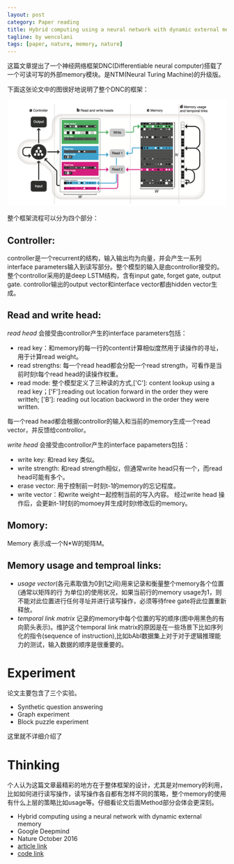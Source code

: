 ```yaml
---
layout: post
category: Paper reading
title: Hybrid computing using a neural network with dynamic external memory 
tagline: by wencolani
tags: [paper, nature, memory, nature]
---
```


这篇文章提出了一个神经网络框架DNC(Differentiable neural computer)搭载了一个可读可写的外部memory模块。是NTM(Neural Turing Machine)的升级版。

下面这张论文中的图很好地说明了整个DNC的框架：

![](/img/2017-10-12-structure.png)

整个框架流程可以分为四个部分：

##  Controller:
 controller是一个recurrent的结构，输入输出均为向量，并会产生一系列interface parameters输入到读写部分。整个模型的输入是由controllor接受的。
 整个controllor采用的是deep LSTM结构，含有input gate, forget gate, output gate. controllor输出的output vector和interface vector都由hidden vector生成。

##  Read and write head:
_read head_ 会接受由controllor产生的interface parameters包括：
* read key：和memory的每一行的content计算相似度然用于读操作的寻址，用于计算read weight。
* read strengths: 每一个read head都会分配一个read strength，可看作是当前时刻t每个read head的读操作权重。
* read mode: 整个模型定义了三种读的方式,['C']: content lookup using a read key；['F']:reading out location forward in the order they were writteh; ['B']: reading out location backword in the order they were written.

每一个read head都会根据controllor的输入和当前的memory生成一个read vector，并反馈给controllor。

_write head_ 会接受由controllor产生的interface papameters包括：
* write key: 和read key 类似。
* write strength: 和read strength相似，但通常write head只有一个，而read head可能有多个。
* erase vector: 用于控制前一时刻t-1的memory的忘记程度。
* write vector：和write weight一起控制当前的写入内容。
经过write head 操作后，会更新t-1时刻的momoey并生成时刻t修改后的memory。

## Momory:
Memory 表示成一个N\*W的矩阵M。

## Memory usage and temproal links:
* _usage vector_(各元素取值为0到1之间)用来记录和衡量整个memory各个位置(通常以矩阵的行 为单位)的使用状况，如果当前行的memory usage为1，则不能对此位置进行任何寻址并进行读写操作，必须等待free gate将此位置重新释放。
* _temporal link matrix_ 记录的memory中每个位置的写的顺序(图中用黑色的有向箭头表示)。维护这个temporal link matrix的原因是在一些场景下比如序列化的指令(sequence of instruction),比如bAbI数据集上对于对于逻辑推理能力的测试，输入数据的顺序是很重要的。

# Experiment
论文主要包含了三个实验。
* Synthetic question answering
* Graph experiment
*  Block puzzle experiment

这里就不详细介绍了

# Thinking
个人认为这篇文章最精彩的地方在于整体框架的设计，尤其是对memory的利用，比如如何进行读写操作，读写操作各自都有怎样不同的策略，整个memory的使用有什么上层的策略比如usage等。仔细看论文后面Method部分会体会更深刻。


* Hybrid computing using a neural network with dynamic external memory 
* Google Deepmind
* Nature October 2016
* [article link](http://www.nature.com/nature/journal/v538/n7626/abs/nature20101.html?foxtrotcallback=true)
* [code link](https://github.com/deepmind/dnc)

